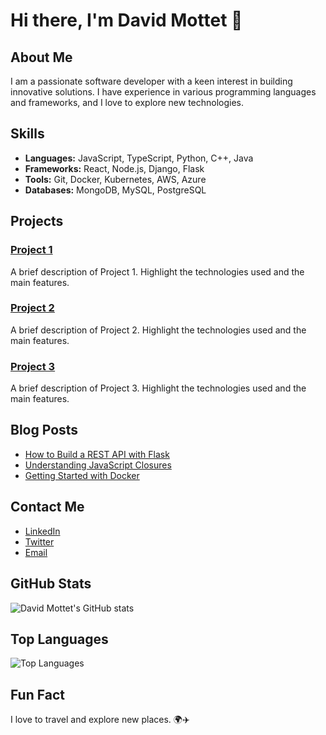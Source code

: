 # Hi there, I'm David Mottet 👋

## About Me
I am a passionate software developer with a keen interest in building innovative solutions. I have experience in various programming languages and frameworks, and I love to explore new technologies.

## Skills
- **Languages:** JavaScript, TypeScript, Python, C++, Java
- **Frameworks:** React, Node.js, Django, Flask
- **Tools:** Git, Docker, Kubernetes, AWS, Azure
- **Databases:** MongoDB, MySQL, PostgreSQL

## Projects
### [Project 1](https://github.com/davidmottet/project1)
A brief description of Project 1. Highlight the technologies used and the main features.

### [Project 2](https://github.com/davidmottet/project2)
A brief description of Project 2. Highlight the technologies used and the main features.

### [Project 3](https://github.com/davidmottet/project3)
A brief description of Project 3. Highlight the technologies used and the main features.

## Blog Posts
- [How to Build a REST API with Flask](https://medium.com/@davidmottet/how-to-build-a-rest-api-with-flask-123456)
- [Understanding JavaScript Closures](https://medium.com/@davidmottet/understanding-javascript-closures-123456)
- [Getting Started with Docker](https://medium.com/@davidmottet/getting-started-with-docker-123456)

## Contact Me
- [LinkedIn](https://www.linkedin.com/in/davidmottet)
- [Twitter](https://twitter.com/davidmottet)
- [Email](mailto:davidmottet@example.com)

## GitHub Stats
![David Mottet's GitHub stats](https://github-readme-stats.vercel.app/api?username=davidmottet&show_icons=true&theme=radical)

## Top Languages
![Top Languages](https://github-readme-stats.vercel.app/api/top-langs/?username=davidmottet&layout=compact&theme=radical)

## Fun Fact
I love to travel and explore new places. 🌍✈️
